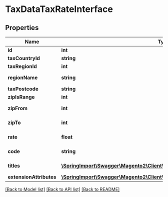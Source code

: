 # TaxDataTaxRateInterface

## Properties
Name | Type | Description | Notes
------------ | ------------- | ------------- | -------------
**id** | **int** | Id | [optional] 
**taxCountryId** | **string** | Country id | 
**taxRegionId** | **int** | Region id | [optional] 
**regionName** | **string** | Region name | [optional] 
**taxPostcode** | **string** | Postcode | [optional] 
**zipIsRange** | **int** | Zip is range | [optional] 
**zipFrom** | **int** | Zip range from | [optional] 
**zipTo** | **int** | Zip range to | [optional] 
**rate** | **float** | Tax rate in percentage | 
**code** | **string** | Tax rate code | 
**titles** | [**\SpringImport\Swagger\Magento2\Client\Model\TaxDataTaxRateTitleInterface[]**](TaxDataTaxRateTitleInterface.md) | Tax rate titles | [optional] 
**extensionAttributes** | [**\SpringImport\Swagger\Magento2\Client\Model\TaxDataTaxRateExtensionInterface**](TaxDataTaxRateExtensionInterface.md) |  | [optional] 

[[Back to Model list]](../README.md#documentation-for-models) [[Back to API list]](../README.md#documentation-for-api-endpoints) [[Back to README]](../README.md)


